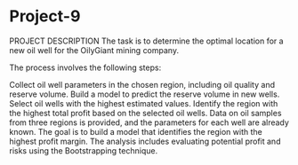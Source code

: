 # Project-9
PROJECT DESCRIPTION
The task is to determine the optimal location for a new oil well for the OilyGiant mining company.

The process involves the following steps:

Collect oil well parameters in the chosen region, including oil quality and reserve volume.
Build a model to predict the reserve volume in new wells.
Select oil wells with the highest estimated values.
Identify the region with the highest total profit based on the selected oil wells.
Data on oil samples from three regions is provided, and the parameters for each well are already known. The goal is to build a model that identifies the region with the highest profit margin. The analysis includes evaluating potential profit and risks using the Bootstrapping technique.

